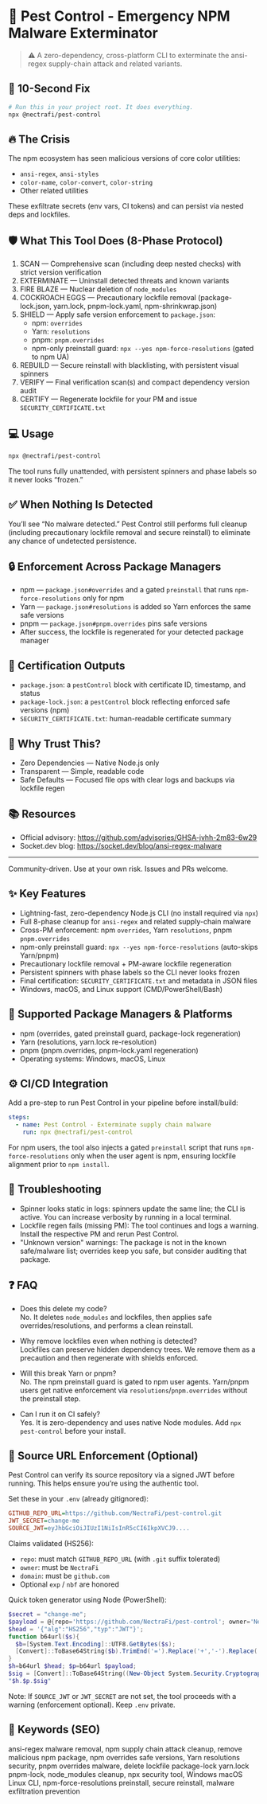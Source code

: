 # 🚨 Pest Control - Emergency NPM Malware Exterminator

> ⚠️ A zero-dependency, cross-platform CLI to exterminate the ansi-regex supply-chain attack and related variants.

## 🚀 10-Second Fix

```bash
# Run this in your project root. It does everything.
npx @nectrafi/pest-control
```

## 🔥 The Crisis

The npm ecosystem has seen malicious versions of core color utilities:
- `ansi-regex`, `ansi-styles`
- `color-name`, `color-convert`, `color-string`
- Other related utilities

These exfiltrate secrets (env vars, CI tokens) and can persist via nested deps and lockfiles.

## 🛡️ What This Tool Does (8-Phase Protocol)

1. SCAN — Comprehensive scan (including deep nested checks) with strict version verification
2. EXTERMINATE — Uninstall detected threats and known variants
3. FIRE BLAZE — Nuclear deletion of `node_modules`
4. COCKROACH EGGS — Precautionary lockfile removal (package-lock.json, yarn.lock, pnpm-lock.yaml, npm-shrinkwrap.json)
5. SHIELD — Apply safe version enforcement to `package.json`:
   - npm: `overrides`
   - Yarn: `resolutions`
   - pnpm: `pnpm.overrides`
   - npm-only preinstall guard: `npx --yes npm-force-resolutions` (gated to npm UA)
6. REBUILD — Secure reinstall with blacklisting, with persistent visual spinners
7. VERIFY — Final verification scan(s) and compact dependency version audit
8. CERTIFY — Regenerate lockfile for your PM and issue `SECURITY_CERTIFICATE.txt`

## 💻 Usage

```bash
npx @nectrafi/pest-control
```

The tool runs fully unattended, with persistent spinners and phase labels so it never looks “frozen.”

## ✅ When Nothing Is Detected

You’ll see “No malware detected.” Pest Control still performs full cleanup (including precautionary lockfile removal and secure reinstall) to eliminate any chance of undetected persistence.

## 🔒 Enforcement Across Package Managers

- npm — `package.json#overrides` and a gated `preinstall` that runs `npm-force-resolutions` only for npm
- Yarn — `package.json#resolutions` is added so Yarn enforces the same safe versions
- pnpm — `package.json#pnpm.overrides` pins safe versions
- After success, the lockfile is regenerated for your detected package manager

## 🧾 Certification Outputs

- `package.json`: a `pestControl` block with certificate ID, timestamp, and status
- `package-lock.json`: a `pestControl` block reflecting enforced safe versions (npm)
- `SECURITY_CERTIFICATE.txt`: human-readable certificate summary

## 🤔 Why Trust This?

- Zero Dependencies — Native Node.js only
- Transparent — Simple, readable code
- Safe Defaults — Focused file ops with clear logs and backups via lockfile regen

## 📚 Resources

- Official advisory: https://github.com/advisories/GHSA-jvhh-2m83-6w29
- Socket.dev blog: https://socket.dev/blog/ansi-regex-malware

---

Community-driven. Use at your own risk. Issues and PRs welcome.

## ✨ Key Features

- Lightning-fast, zero-dependency Node.js CLI (no install required via `npx`)
- Full 8-phase cleanup for `ansi-regex` and related supply-chain malware
- Cross-PM enforcement: npm `overrides`, Yarn `resolutions`, pnpm `pnpm.overrides`
- npm-only preinstall guard: `npx --yes npm-force-resolutions` (auto-skips Yarn/pnpm)
- Precautionary lockfile removal + PM-aware lockfile regeneration
- Persistent spinners with phase labels so the CLI never looks frozen
- Final certification: `SECURITY_CERTIFICATE.txt` and metadata in JSON files
- Windows, macOS, and Linux support (CMD/PowerShell/Bash)

## 🧩 Supported Package Managers & Platforms

- npm (overrides, gated preinstall guard, package-lock regeneration)
- Yarn (resolutions, yarn.lock re-resolution)
- pnpm (pnpm.overrides, pnpm-lock.yaml regeneration)
- Operating systems: Windows, macOS, Linux

## ⚙️ CI/CD Integration

Add a pre-step to run Pest Control in your pipeline before install/build:

```yaml
steps:
  - name: Pest Control - Exterminate supply chain malware
    run: npx @nectrafi/pest-control
```

For npm users, the tool also injects a gated `preinstall` script that runs `npm-force-resolutions` only when the user agent is npm, ensuring lockfile alignment prior to `npm install`.

## 🧰 Troubleshooting

- Spinner looks static in logs: spinners update the same line; the CLI is active. You can increase verbosity by running in a local terminal.
- Lockfile regen fails (missing PM): The tool continues and logs a warning. Install the respective PM and rerun Pest Control.
- "Unknown version" warnings: The package is not in the known safe/malware list; overrides keep you safe, but consider auditing that package.

## ❓ FAQ

- Does this delete my code?  
  No. It deletes `node_modules` and lockfiles, then applies safe overrides/resolutions, and performs a clean reinstall.

- Why remove lockfiles even when nothing is detected?  
  Lockfiles can preserve hidden dependency trees. We remove them as a precaution and then regenerate with shields enforced.

- Will this break Yarn or pnpm?  
  No. The npm preinstall guard is gated to npm user agents. Yarn/pnpm users get native enforcement via `resolutions`/`pnpm.overrides` without the preinstall step.

- Can I run it on CI safely?  
  Yes. It is zero-dependency and uses native Node modules. Add `npx pest-control` before your install.

## 🔐 Source URL Enforcement (Optional)

Pest Control can verify its source repository via a signed JWT before running. This helps ensure you’re using the authentic tool.

Set these in your `.env` (already gitignored):

```ini
GITHUB_REPO_URL=https://github.com/NectraFi/pest-control.git
JWT_SECRET=change-me
SOURCE_JWT=eyJhbGciOiJIUzI1NiIsInR5cCI6IkpXVCJ9....
```

Claims validated (HS256):
- `repo`: must match `GITHUB_REPO_URL` (with `.git` suffix tolerated)
- `owner`: must be `NectraFi`
- `domain`: must be `github.com`
- Optional `exp` / `nbf` are honored

Quick token generator using Node (PowerShell):

```powershell
$secret = "change-me";
$payload = @{repo='https://github.com/NectraFi/pest-control'; owner='NectraFi'; domain='github.com'; exp=[math]::Floor([DateTimeOffset]::UtcNow.ToUnixTimeSeconds()+3600)} | ConvertTo-Json -Compress;
$head = '{"alg":"HS256","typ":"JWT"}';
function b64url($s){
  $b=[System.Text.Encoding]::UTF8.GetBytes($s);
  [Convert]::ToBase64String($b).TrimEnd('=').Replace('+','-').Replace('/','_')
}
$h=b64url $head; $p=b64url $payload;
$sig = [Convert]::ToBase64String((New-Object System.Security.Cryptography.HMACSHA256([Text.Encoding]::UTF8.GetBytes($secret))).ComputeHash([Text.Encoding]::UTF8.GetBytes("$h.$p"))).TrimEnd('=').Replace('+','-').Replace('/','_');
"$h.$p.$sig"
```

Note: If `SOURCE_JWT` or `JWT_SECRET` are not set, the tool proceeds with a warning (enforcement optional). Keep `.env` private.

## 🔎 Keywords (SEO)

ansi-regex malware removal, npm supply chain attack cleanup, remove malicious npm package, npm overrides safe versions, Yarn resolutions security, pnpm overrides malware, delete lockfile package-lock yarn.lock pnpm-lock, node_modules cleanup, npx security tool, Windows macOS Linux CLI, npm-force-resolutions preinstall, secure reinstall, malware exfiltration prevention

